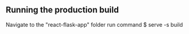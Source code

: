 ## Running the production build

Navigate to the "react-flask-app" folder
run command $ serve -s build